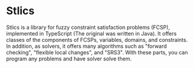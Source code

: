 # Stlics

Stlics is a library for fuzzy constraint satisfaction problems (FCSP), implemented in TypeScript (The
original was written in Java). It offers classes of the components of FCSPs, variables, domains, and
constraints. In addition, as solvers, it offers many algorithms such as "forward checking", "flexible local
changes", and "SRS3". With these parts, you can program any problems and have solver solve them.

